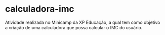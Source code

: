 # calculadora-imc

Atividade realizada no Minicamp da XP Educação, a qual tem como objetivo a criação de uma calculadora que possa calcular o IMC do usuário.
